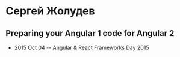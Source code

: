 # Сергей Жолудев

## Preparing your Angular 1 code for Angular 2
- 2015 Oct 04 -- [Angular &amp; React Frameworks Day 2015](https://frameworksdays.com/event/angular-react-fwday-2015/review/preparing-your-angular)    
